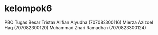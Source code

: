 # kelompok6
PBO Tugas Besar
Tristan Alifian Alyudha (707082300116)
Mierza Azizoel Haq (707082300120)
Muhammad Zhari Ramadhan (7070823300124)
